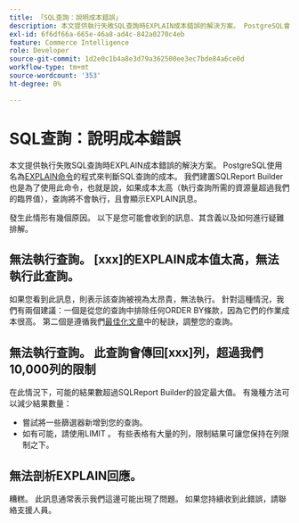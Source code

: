 ```yaml
---
title: 「SQL查詢：說明成本錯誤」
description: 本文提供執行失敗SQL查詢時EXPLAIN成本錯誤的解決方案。 PostgreSQL會使用名為[the EXPLAIN命令](https://www.postgresql.org/docs/9.5/static/using-explain.html)的程式碼來判斷SQL查詢的成本。 我們建置SQLReport Builder也是為了使用此命令，也就是說，如果成本太高（執行查詢所需的資源量超過我們的臨界值），查詢將不會執行，且會顯示EXPLAIN訊息。
exl-id: 6f6df66a-665e-46a8-ad4c-842a0270c4eb
feature: Commerce Intelligence
role: Developer
source-git-commit: 1d2e0c1b4a8e3d79a362500ee3ec7bde84a6ce0d
workflow-type: tm+mt
source-wordcount: '353'
ht-degree: 0%

---
```


# SQL查詢：說明成本錯誤

本文提供執行失敗SQL查詢時EXPLAIN成本錯誤的解決方案。 PostgreSQL使用名為[EXPLAIN命令](https://www.postgresql.org/docs/9.5/static/using-explain.html)的程式來判斷SQL查詢的成本。 我們建置SQLReport Builder也是為了使用此命令，也就是說，如果成本太高（執行查詢所需的資源量超過我們的臨界值），查詢將不會執行，且會顯示EXPLAIN訊息。

發生此情形有幾個原因。 以下是您可能會收到的訊息、其含義以及如何進行疑難排解。

## 無法執行查詢。 \[xxx\]的EXPLAIN成本值太高，無法執行此查詢。

如果您看到此訊息，則表示該查詢被視為太昂貴，無法執行。 針對這種情況，我們有兩個建議：一個是從您的查詢中排除任何ORDER BY條款，因為它們的作業成本很高。 第二個是遵循我們[最佳化文章](https://experienceleague.adobe.com/docs/commerce-business-intelligence/mbi/best-practices/data/optimizing-your-sql-queries.html)中的秘訣，調整您的查詢。

## 無法執行查詢。 此查詢會傳回\[xxx\]列，超過我們10,000列的限制

在此情況下，可能的結果數超過SQLReport Builder的設定最大值。 有幾種方法可以減少結果數量：

* 嘗試將一些篩選器新增到您的查詢。
* 如有可能，請使用LIMIT 。 有些表格有大量的列，限制結果可讓您保持在列限制之下。

## 無法剖析EXPLAIN回應。

糟糕。 此訊息通常表示我們這邊可能出現了問題。 如果您持續收到此錯誤，請聯絡支援人員。
